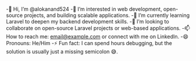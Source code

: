 -👋 Hi, I’m @alokanand524
-👀 I’m interested in web development, open-source projects, and building scalable applications.
-🌱 I’m currently learning Laravel to deepen my backend development skills.
-💞️ I’m looking to collaborate on open-source Laravel projects or web-based applications.
-📫 How to reach me: email@example.com or connect with me on LinkedIn.
-😄 Pronouns: He/Him
-⚡ Fun fact: I can spend hours debugging, but the solution is usually just a missing semicolon 😅.

<!---
alokanand524/alokanand524 is a ✨ special ✨ repository because its `README.md` (this file) appears on your GitHub profile.
You can click the Preview link to take a look at your changes.
--->

